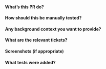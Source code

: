 #### What’s this PR do?

#### How should this be manually tested?

#### Any background context you want to provide?

#### What are the relevant tickets?

#### Screenshots (if appropriate)

#### What tests were added?